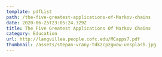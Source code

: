 ```yaml
---
template: pdfList
path: /the-five-greatest-applications-of-Markov-chains
date: 2020-06-25T23:05:24.329Z
title: The Five Greatest Applications Of Markov Chains
category: Education
url: http://langvillea.people.cofc.edu/MCapps7.pdf
thumbnail: /assets/stepan-vrany-tdkzcpzgwow-unsplash.jpg
---
```

